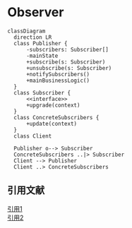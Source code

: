 # Observer

```mermaid
classDiagram
  direction LR
  class Publisher {
      -subscribers: Subscriber[]
      -mainState
      +subscribe(s: Subscriber)
      +unsubscribe(s: Subscriber)
      +notifySubscribers()
      +mainBusinessLogic()
  }
  class Subscriber {
      <<interface>>
      +upgrade(context)
  }
  class ConcreteSubscribers {
      +update(context)
  }
  class Client

  Publisher o--> Subscriber
  ConcreteSubscribers ..|> Subscriber
  Client --> Publisher
  Client ..> ConcreteSubscribers
```

## 引用文献

[引用1](https://github.com/engineer-taro/mermaid_design_pattern)  
[引用2](https://refactoring.guru/design-patterns)  
